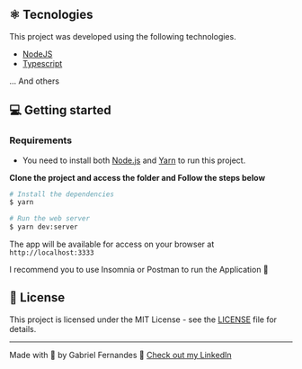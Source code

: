 
## ⚛ Tecnologies



This project was developed using the following technologies.


- [NodeJS](https://reactjs.org/)
- [Typescript](https://www.typescriptlang.org/)


... And others

## 💻 Getting started

### Requirements

- You need to install both [Node.js](https://nodejs.org/en/download/) and [Yarn](https://yarnpkg.com/) to run this project.

**Clone the project and access the folder and Follow the steps below**

```bash
# Install the dependencies
$ yarn

# Run the web server
$ yarn dev:server
```

The app will be available for access on your browser at `http://localhost:3333`

I recommend you to use Insomnia or Postman to run the Application 🧡

## 📝 License

This project is licensed under the MIT License - see the [LICENSE](LICENSE) file for details.

---

Made with 🧡 by Gabriel Fernandes 👋 [Check out my LinkedIn](https://www.linkedin.com/in/seufernandes/)
